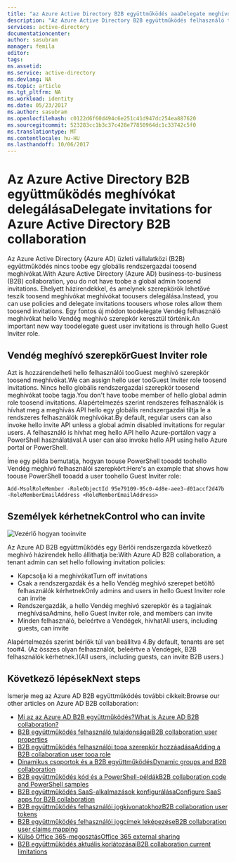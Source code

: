 ```yaml
---
title: "az Azure Active Directory B2B együttműködés aaaDelegate meghívókat |} Microsoft Docs"
description: "Az Azure Active Directory B2B együttműködés felhasználó tulajdonságainak konfigurálható"
services: active-directory
documentationcenter: 
author: sasubram
manager: femila
editor: 
tags: 
ms.assetid: 
ms.service: active-directory
ms.devlang: NA
ms.topic: article
ms.tgt_pltfrm: NA
ms.workload: identity
ms.date: 05/23/2017
ms.author: sasubram
ms.openlocfilehash: c0122d6f60d494c6e251c41d947dc254ea887620
ms.sourcegitcommit: 523283cc1b3c37c428e77850964dc1c33742c5f0
ms.translationtype: MT
ms.contentlocale: hu-HU
ms.lasthandoff: 10/06/2017
---
```

# <a name="delegate-invitations-for-azure-active-directory-b2b-collaboration"></a><span data-ttu-id="6e830-103">Az Azure Active Directory B2B együttműködés meghívókat delegálása</span><span class="sxs-lookup"><span data-stu-id="6e830-103">Delegate invitations for Azure Active Directory B2B collaboration</span></span>

<span data-ttu-id="6e830-104">Az Azure Active Directory (Azure AD) üzleti vállalatközi (B2B) együttműködés nincs toobe egy globális rendszergazdai toosend meghívókat.</span><span class="sxs-lookup"><span data-stu-id="6e830-104">With Azure Active Directory (Azure AD) business-to-business (B2B) collaboration, you do not have toobe a global admin toosend invitations.</span></span> <span data-ttu-id="6e830-105">Ehelyett házirendekkel, és amelynek szerepkörök lehetővé teszik toosend meghívókat meghívókat toousers delegálása.</span><span class="sxs-lookup"><span data-stu-id="6e830-105">Instead, you can use policies and delegate invitations toousers whose roles allow them toosend invitations.</span></span> <span data-ttu-id="6e830-106">Egy fontos új módon toodelegate Vendég felhasználó meghívókat hello Vendég meghívó szerepkör keresztül történik.</span><span class="sxs-lookup"><span data-stu-id="6e830-106">An important new way toodelegate guest user invitations is through hello Guest Inviter role.</span></span>

## <a name="guest-inviter-role"></a><span data-ttu-id="6e830-107">Vendég meghívó szerepkör</span><span class="sxs-lookup"><span data-stu-id="6e830-107">Guest Inviter role</span></span>
<span data-ttu-id="6e830-108">Azt is hozzárendelheti hello felhasználói tooGuest meghívó szerepkör toosend meghívókat.</span><span class="sxs-lookup"><span data-stu-id="6e830-108">We can assign hello user tooGuest Inviter role toosend invitations.</span></span> <span data-ttu-id="6e830-109">Nincs hello globális rendszergazdai szerepkör toosend meghívókat toobe tagja.</span><span class="sxs-lookup"><span data-stu-id="6e830-109">You don't have toobe member of hello global admin role toosend invitations.</span></span> <span data-ttu-id="6e830-110">Alapértelmezés szerint rendszeres felhasználók is hívhat meg a meghívás API hello egy globális rendszergazdai tiltja le a rendszeres felhasználók meghívókat.</span><span class="sxs-lookup"><span data-stu-id="6e830-110">By default, regular users can also invoke hello invite API unless a global admin disabled invitations for regular users.</span></span> <span data-ttu-id="6e830-111">A felhasználó is hívhat meg hello API hello Azure-portálon vagy a PowerShell használatával.</span><span class="sxs-lookup"><span data-stu-id="6e830-111">A user can also invoke hello API using hello Azure portal or PowerShell.</span></span>

<span data-ttu-id="6e830-112">Íme egy példa bemutatja, hogyan toouse PowerShell tooadd toohello Vendég meghívó felhasználói szerepkört:</span><span class="sxs-lookup"><span data-stu-id="6e830-112">Here's an example that shows how toouse PowerShell tooadd a user toohello Guest Inviter role:</span></span>

```
Add-MsolRoleMember -RoleObjectId 95e79109-95c0-4d8e-aee3-d01accf2d47b -RoleMemberEmailAddress <RoleMemberEmailAddress>
```

## <a name="control-who-can-invite"></a><span data-ttu-id="6e830-113">Személyek kérhetnek</span><span class="sxs-lookup"><span data-stu-id="6e830-113">Control who can invite</span></span>

![Vezérlő hogyan tooinvite](media/active-directory-b2b-delegate-invitations/control-who-to-invite.png)

<span data-ttu-id="6e830-115">Az Azure AD B2B együttműködés egy Bérlői rendszergazda következő meghívó házirendek hello állíthatja be:</span><span class="sxs-lookup"><span data-stu-id="6e830-115">With Azure AD B2B collaboration, a tenant admin can set hello following invitation policies:</span></span>

- <span data-ttu-id="6e830-116">Kapcsolja ki a meghívókat</span><span class="sxs-lookup"><span data-stu-id="6e830-116">Turn off invitations</span></span>
- <span data-ttu-id="6e830-117">Csak a rendszergazdák és a hello Vendég meghívó szerepet betöltő felhasználók kérhetnek</span><span class="sxs-lookup"><span data-stu-id="6e830-117">Only admins and users in hello Guest Inviter role can invite</span></span>
- <span data-ttu-id="6e830-118">Rendszergazdák, a hello Vendég meghívó szerepkör és a tagjainak meghívása</span><span class="sxs-lookup"><span data-stu-id="6e830-118">Admins, hello Guest Inviter role, and members can invite</span></span>
- <span data-ttu-id="6e830-119">Minden felhasználó, beleértve a Vendégek, hívhat</span><span class="sxs-lookup"><span data-stu-id="6e830-119">All users, including guests, can invite</span></span>

<span data-ttu-id="6e830-120">Alapértelmezés szerint bérlők túl van beállítva 4.</span><span class="sxs-lookup"><span data-stu-id="6e830-120">By default, tenants are set too#4.</span></span> <span data-ttu-id="6e830-121">(Az összes olyan felhasználót, beleértve a Vendégek, B2B felhasználók kérhetnek.)</span><span class="sxs-lookup"><span data-stu-id="6e830-121">(All users, including guests, can invite B2B users.)</span></span>

## <a name="next-steps"></a><span data-ttu-id="6e830-122">Következő lépések</span><span class="sxs-lookup"><span data-stu-id="6e830-122">Next steps</span></span>

<span data-ttu-id="6e830-123">Ismerje meg az Azure AD B2B együttműködés további cikkeit:</span><span class="sxs-lookup"><span data-stu-id="6e830-123">Browse our other articles on Azure AD B2B collaboration:</span></span>

* [<span data-ttu-id="6e830-124">Mi az az Azure AD B2B együttműködés?</span><span class="sxs-lookup"><span data-stu-id="6e830-124">What is Azure AD B2B collaboration?</span></span>](active-directory-b2b-what-is-azure-ad-b2b.md)
* [<span data-ttu-id="6e830-125">B2B együttműködés felhasználó tulajdonságai</span><span class="sxs-lookup"><span data-stu-id="6e830-125">B2B collaboration user properties</span></span>](active-directory-b2b-user-properties.md)
* [<span data-ttu-id="6e830-126">B2B együttműködés felhasználói tooa szerepkör hozzáadása</span><span class="sxs-lookup"><span data-stu-id="6e830-126">Adding a B2B collaboration user tooa role</span></span>](active-directory-b2b-add-guest-to-role.md)
* [<span data-ttu-id="6e830-127">Dinamikus csoportok és a B2B együttműködés</span><span class="sxs-lookup"><span data-stu-id="6e830-127">Dynamic groups and B2B collaboration</span></span>](active-directory-b2b-dynamic-groups.md)
* [<span data-ttu-id="6e830-128">B2B együttműködés kód és a PowerShell-példák</span><span class="sxs-lookup"><span data-stu-id="6e830-128">B2B collaboration code and PowerShell samples</span></span>](active-directory-b2b-code-samples.md)
* [<span data-ttu-id="6e830-129">B2B együttműködés SaaS-alkalmazások konfigurálása</span><span class="sxs-lookup"><span data-stu-id="6e830-129">Configure SaaS apps for B2B collaboration</span></span>](active-directory-b2b-configure-saas-apps.md)
* [<span data-ttu-id="6e830-130">B2B együttműködés felhasználói jogkivonatokhoz</span><span class="sxs-lookup"><span data-stu-id="6e830-130">B2B collaboration user tokens</span></span>](active-directory-b2b-user-token.md)
* [<span data-ttu-id="6e830-131">B2B együttműködés felhasználói jogcímek leképezése</span><span class="sxs-lookup"><span data-stu-id="6e830-131">B2B collaboration user claims mapping</span></span>](active-directory-b2b-claims-mapping.md)
* [<span data-ttu-id="6e830-132">Külső Office 365-megosztás</span><span class="sxs-lookup"><span data-stu-id="6e830-132">Office 365 external sharing</span></span>](active-directory-b2b-o365-external-user.md)
* [<span data-ttu-id="6e830-133">B2B együttműködés aktuális korlátozásai</span><span class="sxs-lookup"><span data-stu-id="6e830-133">B2B collaboration current limitations</span></span>](active-directory-b2b-current-limitations.md)
